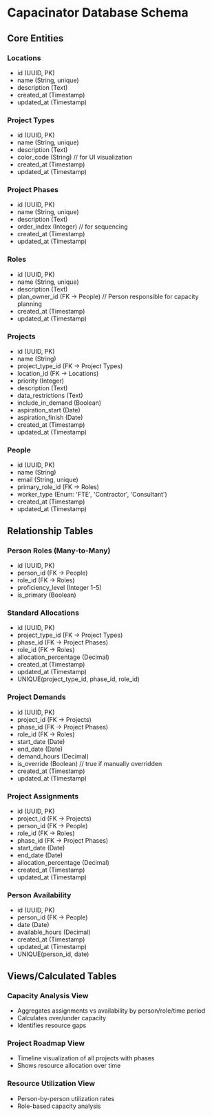 # Capacinator Database Schema

## Core Entities

### Locations
- id (UUID, PK)
- name (String, unique)
- description (Text)
- created_at (Timestamp)
- updated_at (Timestamp)

### Project Types
- id (UUID, PK)
- name (String, unique)
- description (Text)
- color_code (String) // for UI visualization
- created_at (Timestamp)
- updated_at (Timestamp)

### Project Phases
- id (UUID, PK)
- name (String, unique)
- description (Text)
- order_index (Integer) // for sequencing
- created_at (Timestamp)
- updated_at (Timestamp)

### Roles
- id (UUID, PK)
- name (String, unique)
- description (Text)
- plan_owner_id (FK -> People) // Person responsible for capacity planning
- created_at (Timestamp)
- updated_at (Timestamp)

### Projects
- id (UUID, PK)
- name (String)
- project_type_id (FK -> Project Types)
- location_id (FK -> Locations)
- priority (Integer)
- description (Text)
- data_restrictions (Text)
- include_in_demand (Boolean)
- aspiration_start (Date)
- aspiration_finish (Date)
- created_at (Timestamp)
- updated_at (Timestamp)

### People
- id (UUID, PK)
- name (String)
- email (String, unique)
- primary_role_id (FK -> Roles)
- worker_type (Enum: 'FTE', 'Contractor', 'Consultant')
- created_at (Timestamp)
- updated_at (Timestamp)

## Relationship Tables

### Person Roles (Many-to-Many)
- id (UUID, PK)
- person_id (FK -> People)
- role_id (FK -> Roles)
- proficiency_level (Integer 1-5)
- is_primary (Boolean)

### Standard Allocations
- id (UUID, PK)
- project_type_id (FK -> Project Types)
- phase_id (FK -> Project Phases)
- role_id (FK -> Roles)
- allocation_percentage (Decimal)
- created_at (Timestamp)
- updated_at (Timestamp)
- UNIQUE(project_type_id, phase_id, role_id)

### Project Demands
- id (UUID, PK)
- project_id (FK -> Projects)
- phase_id (FK -> Project Phases)
- role_id (FK -> Roles)
- start_date (Date)
- end_date (Date)
- demand_hours (Decimal)
- is_override (Boolean) // true if manually overridden
- created_at (Timestamp)
- updated_at (Timestamp)

### Project Assignments
- id (UUID, PK)
- project_id (FK -> Projects)
- person_id (FK -> People)
- role_id (FK -> Roles)
- phase_id (FK -> Project Phases)
- start_date (Date)
- end_date (Date)
- allocation_percentage (Decimal)
- created_at (Timestamp)
- updated_at (Timestamp)

### Person Availability
- id (UUID, PK)
- person_id (FK -> People)
- date (Date)
- available_hours (Decimal)
- created_at (Timestamp)
- updated_at (Timestamp)
- UNIQUE(person_id, date)

## Views/Calculated Tables

### Capacity Analysis View
- Aggregates assignments vs availability by person/role/time period
- Calculates over/under capacity
- Identifies resource gaps

### Project Roadmap View
- Timeline visualization of all projects with phases
- Shows resource allocation over time

### Resource Utilization View
- Person-by-person utilization rates
- Role-based capacity analysis